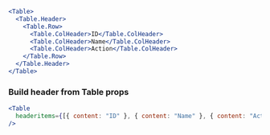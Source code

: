 ```jsx
<Table>
  <Table.Header>
    <Table.Row>
      <Table.ColHeader>ID</Table.ColHeader>
      <Table.ColHeader>Name</Table.ColHeader>
      <Table.ColHeader>Action</Table.ColHeader>
    </Table.Row>
  </Table.Header>
</Table>
```

### Build header from Table props

```jsx
<Table
  headeritems={[{ content: "ID" }, { content: "Name" }, { content: "Action" }]}
/>
```
